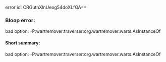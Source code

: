 error id: CRGutnXlnUeog54doXLfQA==
### Bloop error:

bad option: -P:wartremover:traverser:org.wartremover.warts.AsInstanceOf
#### Short summary: 

bad option: -P:wartremover:traverser:org.wartremover.warts.AsInstanceOf